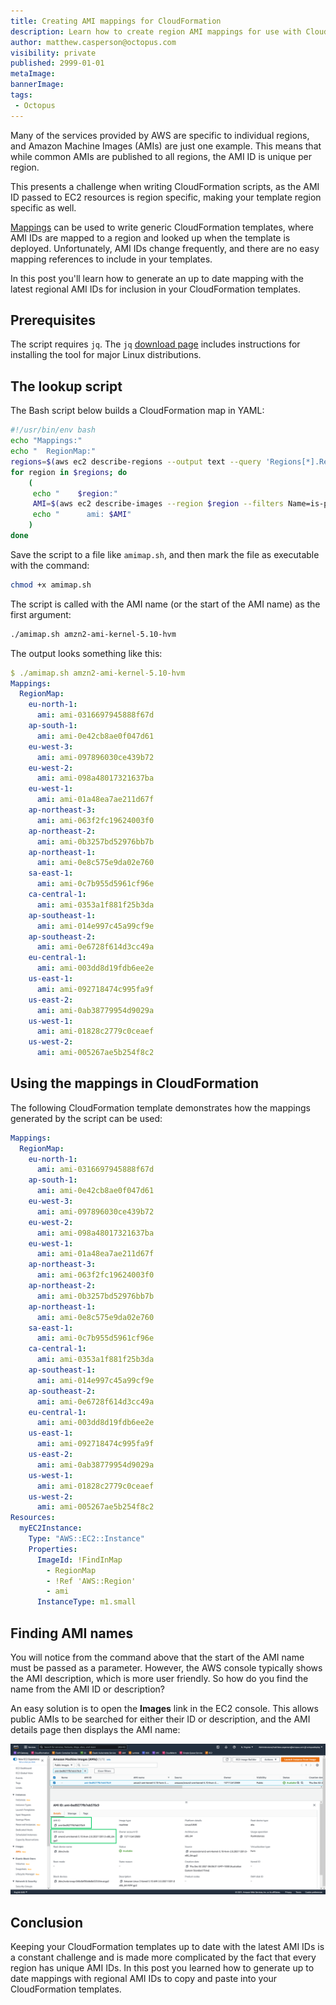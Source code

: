 ```yaml
---
title: Creating AMI mappings for CloudFormation
description: Learn how to create region AMI mappings for use with CloudFormation Templates
author: matthew.casperson@octopus.com
visibility: private
published: 2999-01-01
metaImage: 
bannerImage: 
tags:
 - Octopus
---
```


Many of the services provided by AWS are specific to individual regions, and Amazon Machine Images (AMIs) are just one example. This means that while common AMIs are published to all regions, the AMI ID is unique per region.

This presents a challenge when writing CloudFormation scripts, as the AMI ID passed to EC2 resources is region specific, making your template region specific as well.

[Mappings](https://docs.aws.amazon.com/AWSCloudFormation/latest/UserGuide/intrinsic-function-reference-findinmap.html) can be used to write generic CloudFormation templates, where AMI IDs are mapped to a region and looked up when the template is deployed. Unfortunately, AMI IDs change frequently, and there are no easy mapping references to include in your templates.

In this post you'll learn how to generate an up to date mapping with the latest regional AMI IDs for inclusion in your CloudFormation templates.

## Prerequisites

The script requires `jq`. The `jq` [download page](https://stedolan.github.io/jq/download/) includes instructions for installing the tool for major Linux distributions.

## The lookup script

The Bash script below builds a CloudFormation map in YAML:

```bash
#!/usr/bin/env bash
echo "Mappings:"
echo "  RegionMap:"
regions=$(aws ec2 describe-regions --output text --query 'Regions[*].RegionName')
for region in $regions; do
    (
     echo "    $region:"
     AMI=$(aws ec2 describe-images --region $region --filters Name=is-public,Values=true Name=name,Values="$1*" | jq -r '.Images |= sort_by(.CreationDate) | .Images[0].ImageId')
     echo "      ami: $AMI"
    )
done
```

Save the script to a file like `amimap.sh`, and then mark the file as executable with the command:

```bash
chmod +x amimap.sh
```

The script is called with the AMI name (or the start of the AMI name) as the first argument:

```bash
./amimap.sh amzn2-ami-kernel-5.10-hvm
```

The output looks something like this:

```yaml
$ ./amimap.sh amzn2-ami-kernel-5.10-hvm
Mappings:
  RegionMap:
    eu-north-1:
      ami: ami-0316697945888f67d
    ap-south-1:
      ami: ami-0e42cb8ae0f047d61
    eu-west-3:
      ami: ami-097896030ce439b72
    eu-west-2:
      ami: ami-098a48017321637ba
    eu-west-1:
      ami: ami-01a48ea7ae211d67f
    ap-northeast-3:
      ami: ami-063f2fc19624003f0
    ap-northeast-2:
      ami: ami-0b3257bd52976bb7b
    ap-northeast-1:
      ami: ami-0e8c575e9da02e760
    sa-east-1:
      ami: ami-0c7b955d5961cf96e
    ca-central-1:
      ami: ami-0353a1f881f25b3da
    ap-southeast-1:
      ami: ami-014e997c45a99cf9e
    ap-southeast-2:
      ami: ami-0e6728f614d3cc49a
    eu-central-1:
      ami: ami-003dd8d19fdb6ee2e
    us-east-1:
      ami: ami-092718474c995fa9f
    us-east-2:
      ami: ami-0ab38779954d9029a
    us-west-1:
      ami: ami-01828c2779c0ceaef
    us-west-2:
      ami: ami-005267ae5b254f8c2
```

## Using the mappings in CloudFormation

The following CloudFormation template demonstrates how the mappings generated by the script can be used:

```yaml
Mappings:
  RegionMap:
    eu-north-1:
      ami: ami-0316697945888f67d
    ap-south-1:
      ami: ami-0e42cb8ae0f047d61
    eu-west-3:
      ami: ami-097896030ce439b72
    eu-west-2:
      ami: ami-098a48017321637ba
    eu-west-1:
      ami: ami-01a48ea7ae211d67f
    ap-northeast-3:
      ami: ami-063f2fc19624003f0
    ap-northeast-2:
      ami: ami-0b3257bd52976bb7b
    ap-northeast-1:
      ami: ami-0e8c575e9da02e760
    sa-east-1:
      ami: ami-0c7b955d5961cf96e
    ca-central-1:
      ami: ami-0353a1f881f25b3da
    ap-southeast-1:
      ami: ami-014e997c45a99cf9e
    ap-southeast-2:
      ami: ami-0e6728f614d3cc49a
    eu-central-1:
      ami: ami-003dd8d19fdb6ee2e
    us-east-1:
      ami: ami-092718474c995fa9f
    us-east-2:
      ami: ami-0ab38779954d9029a
    us-west-1:
      ami: ami-01828c2779c0ceaef
    us-west-2:
      ami: ami-005267ae5b254f8c2
Resources: 
  myEC2Instance: 
    Type: "AWS::EC2::Instance"
    Properties: 
      ImageId: !FindInMap
        - RegionMap
        - !Ref 'AWS::Region'
        - ami
      InstanceType: m1.small
```

## Finding AMI names

You will notice from the command above that the start of the AMI name must be passed as a parameter. However, the AWS console typically shows the AMI description, which is more user friendly. So how do you find the name from the AMI ID or description?

An easy solution is to open the **Images** link in the EC2 console. This allows public AMIs to be searched for either their ID or description, and the AMI details page then displays the AMI name:

![AMI Details page](ami-details.png)

## Conclusion

Keeping your CloudFormation templates up to date with the latest AMI IDs is a constant challenge and is made more complicated by the fact that every region has unique AMI IDs. In this post you learned how to generate up to date mappings with regional AMI IDs to copy and paste into your CloudFormation templates.